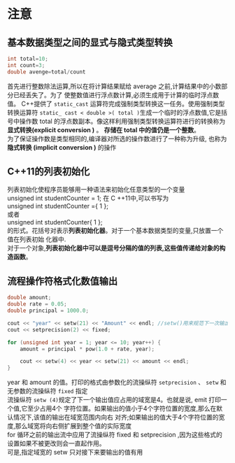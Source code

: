 # 注意

## 基本数据类型之间的显式与隐式类型转换

```.cpp
int total=10;
int count=3;
double avenge=total/count
```

首先进行整数除法运算,所以在将计算结果赋给 average 之前,计算结果中的小数部分已经丢失了。为了
使整数值进行浮点数计算,必须生成用于计算的临时浮点数值。 C++提供了 `static_cast` 运算符完成强制类型转换这一任务。使用强制类型转换运算符 `static_ cast < double >( total )`生成一个临时的浮点数值,它是括号中操作数 total 的浮点数副本。像这样利用强制类型转换运算符进行的转换称为**显式转换(explicit conversion )** 。 **存储在 total 中的值仍是一个整数**。  
为了保证操作数是类型相同的,编译器对所选的操作数进行了一种称为升级, 也称为**隐式转换 (implicit conversion )** 的操作

## C++11的列表初始化

列表初始化使程序员能够用一种语法来初始化任意类型的一个变量  
unsigned int studentCounter = 1;
在 C ++11中,可以书写为  
unsigned int studentCounter ={ 1 };  
或者  
unsigned int studentCounter{ 1 };  
的形式。花括号对表示**列表初始化器**。对于一个基本数据类型的变量,只放置一个值在列表初始
化器中.  
对于一个对象,**列表初始化器中可以是逗号分隔的值的列表,这些值传递给对象的构造函数**。

## 流程操作符格式化数值输出

```.cpp
double amount;
double rate = 0.05;
double principal = 1000.0;

cout << "year" << setw(21) << "Amount" << endl; //setw()用来规范下一次输出
cout << setprecision(2) << fixed;

for (unsigned int year = 1; year <= 10; year++) {
    amount = principal * pow(1.0 + rate, year);

    cout << setw(4) << year << setw(21) << amount << endl;
}
```

year 和 amount 的值。打印的格式由参数化的流操纵符 `setprecision` 、 `setw` 和无参数的流操纵符 `fixed` 指定  
流操纵符 `setw (4)`规定了下一个输出值应占用的域宽是4。也就是说, emit 打印一个值,它至少占用4个
字符位置。如果输出的值小于4个字符位置的宽度,那么在默认情况下,该值的输出在域宽范围内向右
对齐;如果输出的值大于4个字符位置的宽度,那么域宽将向右侧扩展到整个值的实际宽度  
for 循环之前的输出流中应用了流操纵符
fixed 和 setprecision ,因为这些格式的设置如果不被更改则会一直起作用。  
可是,指定域宽的 setw 只对接下来要输出的值有用